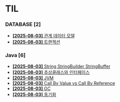 # TIL
 
### DATABASE [2]
- [**[2025-08-03]**  관계 데이터 모델](https://github.com/A-lass/TIL/blob/main/DATABASE/관계_데이터_모델.md)
- [**[2025-08-03]**  트랜잭션](https://github.com/A-lass/TIL/blob/main/DATABASE/트랜잭션.md)
### Java [6]
- [**[2025-08-03]**  String StringBuilder StringBuffer](https://github.com/A-lass/TIL/blob/main/Java/String_StringBuilder_StringBuffer.md)
- [**[2025-08-03]**  추상클래스와 인터페이스](https://github.com/A-lass/TIL/blob/main/Java/추상클래스와_인터페이스.md)
- [**[2025-08-03]**  JVM](https://github.com/A-lass/TIL/blob/main/Java/JVM.md)
- [**[2025-08-03]**  Call By Value vs Call By Reference](https://github.com/A-lass/TIL/blob/main/Java/Call_By_Value_vs_Call_By_Reference.md)
- [**[2025-08-03]**  GC](https://github.com/A-lass/TIL/blob/main/Java/GC.md)
- [**[2025-08-03]**  동기화](https://github.com/A-lass/TIL/blob/main/Java/동기화.md)
